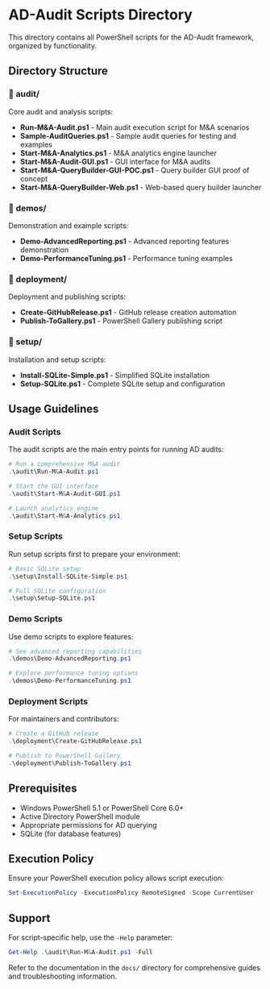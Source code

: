 # AD-Audit Scripts Directory

This directory contains all PowerShell scripts for the AD-Audit framework, organized by functionality.

## Directory Structure

### 📁 audit/
Core audit and analysis scripts:
- **Run-M&A-Audit.ps1** - Main audit execution script for M&A scenarios
- **Sample-AuditQueries.ps1** - Sample audit queries for testing and examples
- **Start-M&A-Analytics.ps1** - M&A analytics engine launcher
- **Start-M&A-Audit-GUI.ps1** - GUI interface for M&A audits
- **Start-M&A-QueryBuilder-GUI-POC.ps1** - Query builder GUI proof of concept
- **Start-M&A-QueryBuilder-Web.ps1** - Web-based query builder launcher

### 📁 demos/
Demonstration and example scripts:
- **Demo-AdvancedReporting.ps1** - Advanced reporting features demonstration
- **Demo-PerformanceTuning.ps1** - Performance tuning examples

### 📁 deployment/
Deployment and publishing scripts:
- **Create-GitHubRelease.ps1** - GitHub release creation automation
- **Publish-ToGallery.ps1** - PowerShell Gallery publishing script

### 📁 setup/
Installation and setup scripts:
- **Install-SQLite-Simple.ps1** - Simplified SQLite installation
- **Setup-SQLite.ps1** - Complete SQLite setup and configuration

## Usage Guidelines

### Audit Scripts
The audit scripts are the main entry points for running AD audits:
```powershell
# Run a comprehensive M&A audit
.\audit\Run-M&A-Audit.ps1

# Start the GUI interface
.\audit\Start-M&A-Audit-GUI.ps1

# Launch analytics engine
.\audit\Start-M&A-Analytics.ps1
```

### Setup Scripts
Run setup scripts first to prepare your environment:
```powershell
# Basic SQLite setup
.\setup\Install-SQLite-Simple.ps1

# Full SQLite configuration
.\setup\Setup-SQLite.ps1
```

### Demo Scripts
Use demo scripts to explore features:
```powershell
# See advanced reporting capabilities
.\demos\Demo-AdvancedReporting.ps1

# Explore performance tuning options
.\demos\Demo-PerformanceTuning.ps1
```

### Deployment Scripts
For maintainers and contributors:
```powershell
# Create a GitHub release
.\deployment\Create-GitHubRelease.ps1

# Publish to PowerShell Gallery
.\deployment\Publish-ToGallery.ps1
```

## Prerequisites

- Windows PowerShell 5.1 or PowerShell Core 6.0+
- Active Directory PowerShell module
- Appropriate permissions for AD querying
- SQLite (for database features)

## Execution Policy

Ensure your PowerShell execution policy allows script execution:
```powershell
Set-ExecutionPolicy -ExecutionPolicy RemoteSigned -Scope CurrentUser
```

## Support

For script-specific help, use the `-Help` parameter:
```powershell
Get-Help .\audit\Run-M&A-Audit.ps1 -Full
```

Refer to the documentation in the `docs/` directory for comprehensive guides and troubleshooting information.